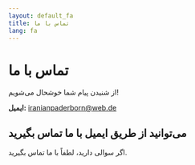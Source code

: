 ```yaml
---
layout: default_fa
title: تماس با ما
lang: fa
---
```


# تماس با ما

از شنیدن پیام شما خوشحال می‌شویم!

**ایمیل:** [iranianpaderborn@web.de](mailto:iranianpaderborn@web.de)

می‌توانید از طریق ایمیل با ما تماس بگیرید 
---

اگر سوالی دارید، لطفاً با ما تماس بگیرید.